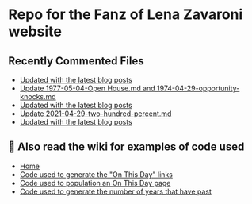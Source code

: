 # Repo for the Fanz of Lena Zavaroni website

## Recently Commented Files
<!-- BLOG-POST-LIST:START -->
- [Updated with the latest blog posts](https://github.com/FanzOfLenaZavaroni/fanzoflenazavaroni.github.io/commit/4c46e040a23aa99e1586e2b681ab16840418e776)
- [Update 1977-05-04-Open House.md and 1974-04-29-opportunity-knocks.md](https://github.com/FanzOfLenaZavaroni/fanzoflenazavaroni.github.io/commit/7850bc38bf97bfbe0625f80ae67d1e84172ed326)
- [Updated with the latest blog posts](https://github.com/FanzOfLenaZavaroni/fanzoflenazavaroni.github.io/commit/4865d3925202327725a11e81bdb8e9bb0068dedc)
- [Update 2021-04-29-two-hundred-percent.md](https://github.com/FanzOfLenaZavaroni/fanzoflenazavaroni.github.io/commit/548c686c297ec83b4c4e68368defd2f4d911bb7a)
- [Updated with the latest blog posts](https://github.com/FanzOfLenaZavaroni/fanzoflenazavaroni.github.io/commit/cc90f38b560654c656a0cf18c5d9a7edf87ead00)
<!-- BLOG-POST-LIST:END -->

## :notebook: Also read the wiki for examples of code used
* [Home](https://github.com/FanzOfLenaZavaroni/fanzoflenazavaroni.github.io/wiki)
* [Code used to generate the "On This Day" links](https://github.com/FanzOfLenaZavaroni/fanzoflenazavaroni.github.io/wiki/On-This-Day-Code)
* [Code used to population an On This Day page](https://github.com/FanzOfLenaZavaroni/fanzoflenazavaroni.github.io/wiki/Code-used-to-population-an-On-This-Day-page)
* [Code used to generate the number of years that have past](https://github.com/FanzOfLenaZavaroni/fanzoflenazavaroni.github.io/wiki/Number-of-years-gone-by-code)
